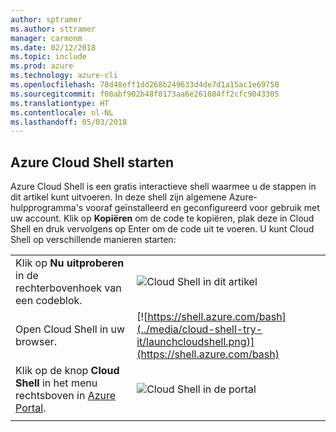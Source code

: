 ```yaml
---
author: sptramer
ms.author: sttramer
manager: carmonm
ms.date: 02/12/2018
ms.topic: include
ms.prod: azure
ms.technology: azure-cli
ms.openlocfilehash: 78d48eff1dd268b249633d4de7d1a15ac1e69750
ms.sourcegitcommit: f08abf902b48f8173aa6e261084ff2cfc9043305
ms.translationtype: HT
ms.contentlocale: nl-NL
ms.lasthandoff: 05/03/2018
---
```

## <a name="launch-azure-cloud-shell"></a>Azure Cloud Shell starten

Azure Cloud Shell is een gratis interactieve shell waarmee u de stappen in dit artikel kunt uitvoeren. In deze shell zijn algemene Azure-hulpprogramma's vooraf geïnstalleerd en geconfigureerd voor gebruik met uw account. Klik op **Kopiëren** om de code te kopiëren, plak deze in Cloud Shell en druk vervolgens op Enter om de code uit te voeren.  U kunt Cloud Shell op verschillende manieren starten:

|  |   |
|-----------------------------------------------|---|
| Klik op **Nu uitproberen** in de rechterbovenhoek van een codeblok. | ![Cloud Shell in dit artikel](../media/cloud-shell-try-it/cli-try-it.png) |
| Open Cloud Shell in uw browser. | [![https://shell.azure.com/bash](../media/cloud-shell-try-it/launchcloudshell.png)](https://shell.azure.com/bash) |
| Klik op de knop **Cloud Shell** in het menu rechtsboven in [Azure Portal](https://portal.azure.com). |    ![Cloud Shell in de portal](../media/cloud-shell-try-it/cloud-shell-menu.png) |
|  |  |

